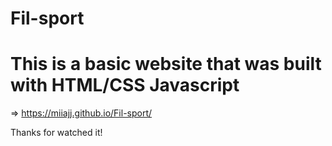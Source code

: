 # Fil-sport

# This is a basic website that was built with HTML/CSS Javascript

=>  https://miiajj.github.io/Fil-sport/

Thanks for watched it!

